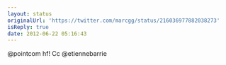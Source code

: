 ```yaml
---
layout: status
originalUrl: 'https://twitter.com/marcgg/status/216036977882038273'
isReply: true
date: 2012-06-22 05:16:43
---
```


@pointcom hf! Cc @etiennebarrie
